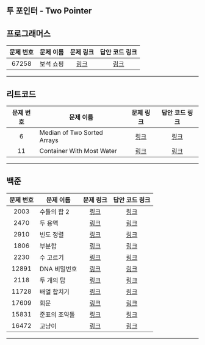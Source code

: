 ## 투 포인터 - Two Pointer

프로그래머스
----------
| 문제 번호 | 문제 이름 | 문제 링크 | 답안 코드 링크 |
|:---:|---|:---:|:---:|
| 67258 | 보석 쇼핑 | [링크](https://school.programmers.co.kr/learn/courses/30/lessons/67258) | [링크](https://github.com/nicky-day/CodingTest/blob/main/src/main/java/org/example/two_pointer/programmers/001-%EB%B3%B4%EC%84%9D_%EC%87%BC%ED%95%91.java) |
----------

리트코드
----------
| 문제 번호 | 문제 이름                       | 문제 링크 | 답안 코드 링크 |
|:-----:|-----------------------------|:---:|:---:|
|   6   | Median of Two Sorted Arrays | [링크](https://leetcode.com/problems/median-of-two-sorted-arrays/) | [링크](https://github.com/nicky-day/CodingTest/blob/main/src/main/java/org/example/two_pointer/leetcode/001-Longest_Palindromic_Substring.kt) |
|  11   | Container With Most Water   | [링크](https://leetcode.com/problems/container-with-most-water/description/) | [링크](https://github.com/nicky-day/CodingTest/blob/main/src/main/java/org/example/two_pointer/leetcode/001-Longest_Palindromic_Substring.kt) |
----------

백준
------------
| 문제 번호 | 문제 이름 | 문제 링크 | 답안 코드 링크 |
|:---:|---|:---:|:---:|
| 2003 | 수들의 합 2 | [링크](https://www.acmicpc.net/problem/2003) | [링크](https://github.com/nicky-day/CodingTest/blob/main/src/main/java/org/example/two_pointer/boj/001-%EC%88%98%EB%93%A4%EC%9D%98_%ED%95%A9_2.java) |
| 2470 | 두 용액 | [링크](https://www.acmicpc.net/problem/2470) | [링크](https://github.com/nicky-day/CodingTest/blob/main/src/main/java/org/example/two_pointer/boj/002-%EB%91%90_%EC%9A%A9%EC%95%A1.java) |
| 2910 | 빈도 정렬 | [링크](https://www.acmicpc.net/problem/2910) | [링크](https://github.com/nicky-day/CodingTest/blob/main/src/main/java/org/example/two_pointer/boj/003-%EB%B9%88%EB%8F%84_%EC%A0%95%EB%A0%AC.java) |
| 1806 | 부분합 | [링크](https://www.acmicpc.net/problem/1806) | [링크](https://github.com/nicky-day/CodingTest/blob/main/src/main/java/org/example/two_pointer/boj/004-%EB%B6%80%EB%B6%84%ED%95%A9.java) |
| 2230 | 수 고르기 | [링크](https://www.acmicpc.net/problem/2230) | [링크](https://github.com/nicky-day/CodingTest/blob/main/src/main/java/org/example/two_pointer/boj/005-%EC%88%98_%EA%B3%A0%EB%A5%B4%EA%B8%B0.java) |
| 12891 | DNA 비밀번호 | [링크](https://www.acmicpc.net/problem/12891) | [링크](https://github.com/nicky-day/CodingTest/blob/main/src/main/java/org/example/two_pointer/boj/006-DNA_%EB%B9%84%EB%B0%80%EB%B2%88%ED%98%B8.java) |
| 2118 | 두 개의 탑 | [링크](https://www.acmicpc.net/problem/2118) | [링크](https://github.com/nicky-day/CodingTest/blob/main/src/main/java/org/example/two_pointer/boj/007-%EB%91%90_%EA%B0%9C%EC%9D%98_%ED%83%91.java) |
| 11728 | 배열 합치기 | [링크](https://www.acmicpc.net/problem/11728) | [링크](https://github.com/nicky-day/CodingTest/blob/main/src/main/java/org/example/two_pointer/boj/008-%EB%B0%B0%EC%97%B4_%ED%95%A9%EC%B9%98%EA%B8%B0.java) |
| 17609 | 회문 | [링크](https://www.acmicpc.net/problem/17609) | [링크](https://github.com/nicky-day/CodingTest/blob/main/src/main/java/org/example/two_pointer/boj/009-%ED%9A%8C%EB%AC%B8.java) |
| 15831 | 준표의 조약돌 | [링크](https://www.acmicpc.net/problem/15831) | [링크](https://github.com/nicky-day/CodingTest/blob/main/src/main/java/org/example/two_pointer/boj/010-%EC%A4%80%ED%91%9C%EC%9D%98_%EC%A1%B0%EC%95%BD%EB%8F%8C.java) |
| 16472 | 고냥이 | [링크](https://www.acmicpc.net/problem/16472) | [링크](https://github.com/nicky-day/CodingTest/blob/main/src/main/java/org/example/two_pointer/boj/011-%EA%B3%A0%EB%83%A5%EC%9D%B4.java) |
----------

